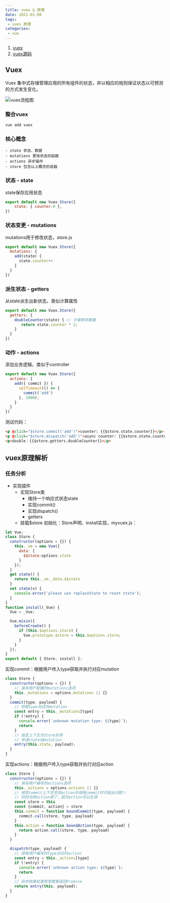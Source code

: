 ```yaml
---
title: vuex & 原理
date: 2021-01-08
tags:
 - vuex 原理
categories:
 - vue
---
```


1. [vuex](https://vuex.vuejs.org/zh/guide/)
2. [vuex源码](https://github.com/vuejs/vuex)

## Vuex
Vuex 集中式存储管理应⽤的所有组件的状态，并以相应的规则保证状态以可预测的⽅式发⽣变化。

![vuex流程图](/vue/06.png)

### 整合vuex
```js
vue add vuex
```

### 核⼼概念
    - state 状态、数据
    - mutations 更改状态的函数
    - actions 异步操作
    - store 包含以上概念的容器

### 状态 - state
state保存应⽤状态
```js
export default new Vuex.Store({
    state: { counter:0 },
})
```

### 状态变更 - mutations
mutations⽤于修改状态，store.js
```js
export default new Vuex.Store({
  mutations: {
    add(state) {
      state.counter++
    }
  }
})
```

### 派⽣状态 - getters
从state派⽣出新状态，类似计算属性
```js
export default new Vuex.Store({
  getters: {
    doubleCounter(state) { // 计算剩余数量
       return state.counter * 2;
    }
  }
})
```

### 动作 - actions
添加业务逻辑，类似于controller
```js
export default new Vuex.Store({
  actions: {
    add({ commit }) {
      setTimeout(() => {
        commit('add')
      }, 1000);
    }
  }
})
```
测试代码：
```html
<p @click="$store.commit('add')">counter: {{$store.state.counter}}</p>
<p @click="$store.dispatch('add')">async counter: {{$store.state.counter}}</p>
<p>double：{{$store.getters.doubleCounter}}</p>
```

## vuex原理解析
### 任务分析

- 实现插件
  - 实现Store类
      - 维持⼀个响应式状态state
      - 实现commit()
      - 实现dispatch()
      - getters
  - 挂载$store
初始化：Store声明、install实现，myvuex.js：

```js
let Vue;
class Store {
  constructor(options = {}) {
    this._vm = new Vue({
      data: {
        $$state:options.state
      }
    });
  }
  get state() {
    return this._vm._data.$$state
  }
  set state(v) {
    console.error('please use replaceState to reset state');
  }
}
function install(_Vue) {
  Vue = _Vue;

  Vue.mixin({
    beforeCreate() {
      if (this.$options.store) {
        Vue.prototype.$store = this.$options.store;
      }
    }
  });
}
export default { Store, install };
```
实现commit：根据⽤户传⼊type获取并执⾏对应mutation
```js
class Store {
  constructor(options = {}) {
    // 保存⽤户配置的mutations选项
    this._mutations = options.mutations || {}
  }
  commit(type, payload) {
    // 获取type对应的mutation
    const entry = this._mutations[type]
    if (!entry) {
      console.error(`unknown mutation type: ${type}`);
      return
    }
    // 指定上下⽂为Store实例
    // 传递state给mutation
    entry(this.state, payload);
  }
}
```
实现actions：根据⽤户传⼊type获取并执⾏对应action
```js
class Store {
  constructor(options = {}) {
    // 保存⽤户编写的actions选项
    this._actions = options.actions || {}
    // 绑定commit上下⽂否则action中调⽤commit时可能出问题!!
    // 同时也把action绑了，因为action可以互调
    const store = this
    const {commit, action} = store
    this.commit = function boundCommit(type, payload) {
      commit.call(store, type, payload)
    }
    this.action = function boundAction(type, payload) {
      return action.call(store, type, payload)
    }
  }

  dispatch(type, payload) {
    // 获取⽤户编写的type对应的action
    const entry = this._actions[type]
    if (!entry) {
      console.error(`unknown action type: ${type}`);
      return
    }
    // 异步结果处理常常需要返回Promise
    return entry(this, payload);
  }
}
```
